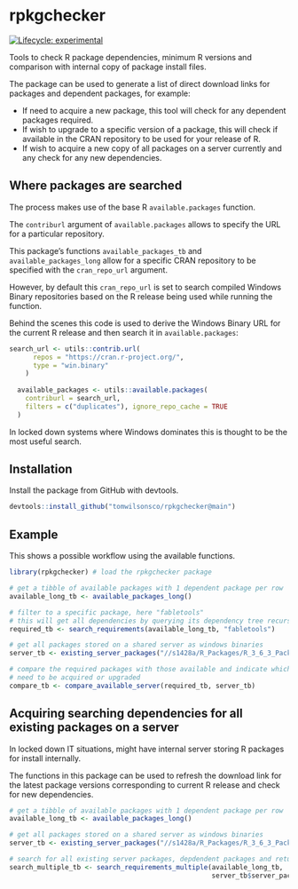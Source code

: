 
<!-- README.md is generated from README.Rmd. Please edit that file -->

# rpkgchecker

<!-- badges: start -->

[![Lifecycle:
experimental](https://img.shields.io/badge/lifecycle-experimental-orange.svg)](https://www.tidyverse.org/lifecycle/#experimental)
<!-- badges: end -->

Tools to check R package dependencies, minimum R versions and comparison
with internal copy of package install files.

The package can be used to generate a list of direct download links for
packages and dependent packages, for example:

  - If need to acquire a new package, this tool will check for any
    dependent packages required.
  - If wish to upgrade to a specific version of a package, this will
    check if available in the CRAN repository to be used for your
    release of R.
  - If wish to acquire a new copy of all packages on a server currently
    and any check for any new dependencies.

## Where packages are searched

The process makes use of the base R `available.packages` function.

The `contriburl` argument of `available.packages` allows to specify the
URL for a particular repository.

This package’s functions `available_packages_tb` and
`available_packages_long` allow for a specific CRAN repository to be
specified with the `cran_repo_url` argument.

However, by default this `cran_repo_url` is set to search compiled
Windows Binary repositories based on the R release being used while
running the function.

Behind the scenes this code is used to derive the Windows Binary URL for
the current R release and then search it in `available.packages`:

``` r
search_url <- utils::contrib.url(
      repos = "https://cran.r-project.org/",
      type = "win.binary"
    )
    
  available_packages <- utils::available.packages(
    contriburl = search_url,
    filters = c("duplicates"), ignore_repo_cache = TRUE
  )    
```

In locked down systems where Windows dominates this is thought to be the
most useful search.

## Installation

Install the package from GitHub with devtools.

``` r
devtools::install_github("tomwilsonsco/rpkgchecker@main")
```

## Example

This shows a possible workflow using the available functions.

``` r
library(rpkgchecker) # load the rpkgchecker package

# get a tibble of available packages with 1 dependent package per row
available_long_tb <- available_packages_long()

# filter to a specific package, here "fabletools"
# this will get all dependencies by querying its dependency tree recursively
required_tb <- search_requirements(available_long_tb, "fabletools")

# get all packages stored on a shared server as windows binaries
server_tb <- existing_server_packages("//s1428a/R_Packages/R_3_6_3_Packages")

# compare the required packages with those available and indicate which 
# need to be acquired or upgraded
compare_tb <- compare_available_server(required_tb, server_tb)
```

## Acquiring searching dependencies for all existing packages on a server

In locked down IT situations, might have internal server storing R
packages for install internally.

The functions in this package can be used to refresh the download link
for the latest package versions corresponding to current R release and
check for new dependencies.

``` r
# get a tibble of available packages with 1 dependent package per row
available_long_tb <- available_packages_long()

# get all packages stored on a shared server as windows binaries
server_tb <- existing_server_packages("//s1428a/R_Packages/R_3_6_3_Packages")

# search for all existing server packages, depdendent packages and return install versions and links corresponding to current R release.
search_multiple_tb <- search_requirements_multiple(available_long_tb, 
                                                   server_tb$server_package)
```
